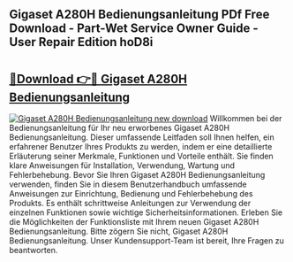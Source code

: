 ## Gigaset A280H Bedienungsanleitung PDf Free Download - Part-Wet Service Owner Guide - User Repair Edition hoD8i

# <h2><a href="http://df2ulaj.blite.top/?on=Gigaset+A280H+Bedienungsanleitung">🔗Download 👉🔴 Gigaset A280H Bedienungsanleitung</a></h2>

[![Gigaset A280H Bedienungsanleitung new download](https://i.imgur.com/lujVjoI.png)](http://df2ulaj.blite.top/?on=Gigaset+A280H+Bedienungsanleitung)
Willkommen bei der Bedienungsanleitung für Ihr neu erworbenes Gigaset A280H Bedienungsanleitung. Dieser umfassende Leitfaden soll Ihnen helfen, ein erfahrener Benutzer Ihres Produkts zu werden, indem er eine detaillierte Erläuterung seiner Merkmale, Funktionen und Vorteile enthält. Sie finden klare Anweisungen für Installation, Verwendung, Wartung und Fehlerbehebung. Bevor Sie Ihren Gigaset A280H Bedienungsanleitung verwenden, finden Sie in diesem Benutzerhandbuch umfassende Anweisungen zur Einrichtung, Bedienung und Fehlerbehebung des Produkts. Es enthält schrittweise Anleitungen zur Verwendung der einzelnen Funktionen sowie wichtige Sicherheitsinformationen. Erleben Sie die Möglichkeiten der Funktionsliste mit Ihrem neuen Gigaset A280H Bedienungsanleitung. Bitte zögern Sie nicht, Gigaset A280H Bedienungsanleitung. Unser Kundensupport-Team ist bereit, Ihre Fragen zu beantworten.
